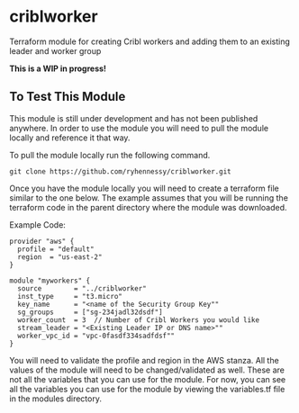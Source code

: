 # criblworker
Terraform module for creating Cribl workers and adding them to an existing leader and worker group

**This is a WIP in progress!**

## To Test This Module
This module is still under development and has not been published anywhere.  In order to use the module you will need to pull the module locally and reference it that way.

To pull the module locally run the following command.
```
git clone https://github.com/ryhennessy/criblworker.git
```

Once you have the module locally you will need to create a terraform file similar to the one below. The example assumes that you will be running the terraform code in the parent directory where the module was downloaded.


Example Code:
```
provider "aws" {
  profile = "default"
  region  = "us-east-2"
} 

module "myworkers" {
  source        = "../criblworker"
  inst_type     = "t3.micro"
  key_name      = "<name of the Security Group Key""
  sg_groups     = ["sg-234jadl32dsdf"]
  worker_count  = 3  // Number of Cribl Workers you would like
  stream_leader = "<Existing Leader IP or DNS name>""
  worker_vpc_id = "vpc-0fasdf334sadfdsf""
}

```

You will need to validate the profile and region in the AWS stanza.   All the values of the module will need to be changed/validated as well.  These are not all the variables that you can use for the module.  For now, you can see all the variables you can use 
for the module by viewing the variables.tf file in the modules directory.

